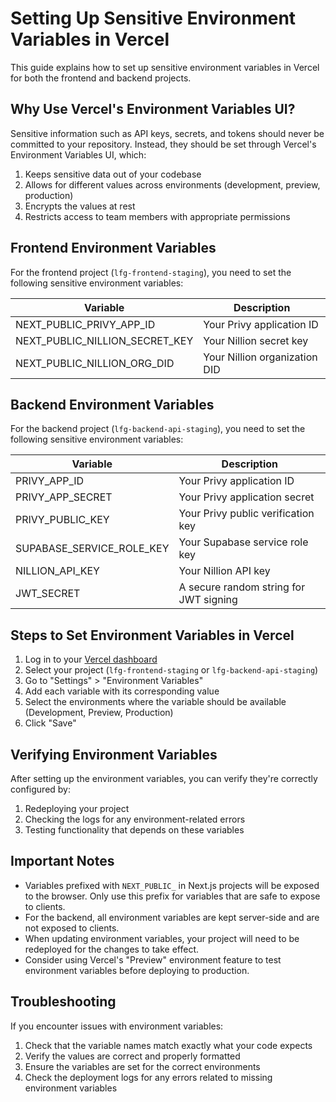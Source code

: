 # Setting Up Sensitive Environment Variables in Vercel

This guide explains how to set up sensitive environment variables in Vercel for both the frontend and backend projects.

## Why Use Vercel's Environment Variables UI?

Sensitive information such as API keys, secrets, and tokens should never be committed to your repository. Instead, they should be set through Vercel's Environment Variables UI, which:

1. Keeps sensitive data out of your codebase
2. Allows for different values across environments (development, preview, production)
3. Encrypts the values at rest
4. Restricts access to team members with appropriate permissions

## Frontend Environment Variables

For the frontend project (`lfg-frontend-staging`), you need to set the following sensitive environment variables:

| Variable | Description |
|----------|-------------|
| NEXT_PUBLIC_PRIVY_APP_ID | Your Privy application ID |
| NEXT_PUBLIC_NILLION_SECRET_KEY | Your Nillion secret key |
| NEXT_PUBLIC_NILLION_ORG_DID | Your Nillion organization DID |

## Backend Environment Variables

For the backend project (`lfg-backend-api-staging`), you need to set the following sensitive environment variables:

| Variable | Description |
|----------|-------------|
| PRIVY_APP_ID | Your Privy application ID |
| PRIVY_APP_SECRET | Your Privy application secret |
| PRIVY_PUBLIC_KEY | Your Privy public verification key |
| SUPABASE_SERVICE_ROLE_KEY | Your Supabase service role key |
| NILLION_API_KEY | Your Nillion API key |
| JWT_SECRET | A secure random string for JWT signing |

## Steps to Set Environment Variables in Vercel

1. Log in to your [Vercel dashboard](https://vercel.com/dashboard)
2. Select your project (`lfg-frontend-staging` or `lfg-backend-api-staging`)
3. Go to "Settings" > "Environment Variables"
4. Add each variable with its corresponding value
5. Select the environments where the variable should be available (Development, Preview, Production)
6. Click "Save"

## Verifying Environment Variables

After setting up the environment variables, you can verify they're correctly configured by:

1. Redeploying your project
2. Checking the logs for any environment-related errors
3. Testing functionality that depends on these variables

## Important Notes

- Variables prefixed with `NEXT_PUBLIC_` in Next.js projects will be exposed to the browser. Only use this prefix for variables that are safe to expose to clients.
- For the backend, all environment variables are kept server-side and are not exposed to clients.
- When updating environment variables, your project will need to be redeployed for the changes to take effect.
- Consider using Vercel's "Preview" environment feature to test environment variables before deploying to production.

## Troubleshooting

If you encounter issues with environment variables:

1. Check that the variable names match exactly what your code expects
2. Verify the values are correct and properly formatted
3. Ensure the variables are set for the correct environments
4. Check the deployment logs for any errors related to missing environment variables
